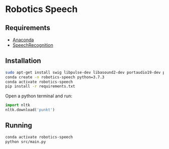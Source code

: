 # Robotics Speech

## Requirements
* [Anaconda](https://www.anaconda.com/)
* [SpeechRecognition](https://github.com/Uberi/speech_recognition)

## Installation

```bash
sudo apt-get install swig libpulse-dev libasound2-dev portaudio19-dev python-pyaudio python3-pyaudio espeak
conda create -n robotics-speech python=3.7.3
conda activate robotics-speech
pip install -r requirements.txt
```

Open a python terminal and run:

```python
import nltk
nltk.download('punkt')
```

## Running

```bash
conda activate robotics-speech
python src/main.py
```